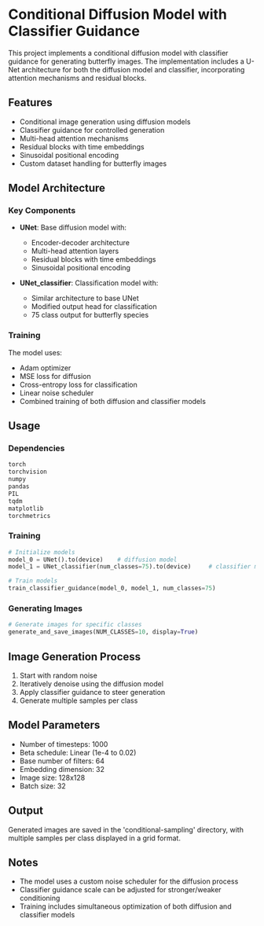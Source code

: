 # Conditional Diffusion Model with Classifier Guidance

This project implements a conditional diffusion model with classifier guidance for generating butterfly images. The implementation includes a U-Net architecture for both the diffusion model and classifier, incorporating attention mechanisms and residual blocks.

## Features

- Conditional image generation using diffusion models
- Classifier guidance for controlled generation
- Multi-head attention mechanisms
- Residual blocks with time embeddings
- Sinusoidal positional encoding
- Custom dataset handling for butterfly images

## Model Architecture

### Key Components

- **UNet**: Base diffusion model with:
  - Encoder-decoder architecture
  - Multi-head attention layers
  - Residual blocks with time embeddings
  - Sinusoidal positional encoding

- **UNet_classifier**: Classification model with:
  - Similar architecture to base UNet
  - Modified output head for classification
  - 75 class output for butterfly species

### Training

The model uses:
- Adam optimizer
- MSE loss for diffusion
- Cross-entropy loss for classification
- Linear noise scheduler
- Combined training of both diffusion and classifier models

## Usage

### Dependencies

```python
torch
torchvision
numpy
pandas
PIL
tqdm
matplotlib
torchmetrics
```

### Training

```python
# Initialize models
model_0 = UNet().to(device)    # diffusion model
model_1 = UNet_classifier(num_classes=75).to(device)     # classifier model

# Train models
train_classifier_guidance(model_0, model_1, num_classes=75)
```

### Generating Images

```python
# Generate images for specific classes
generate_and_save_images(NUM_CLASSES=10, display=True)
```

## Image Generation Process

1. Start with random noise
2. Iteratively denoise using the diffusion model
3. Apply classifier guidance to steer generation
4. Generate multiple samples per class

## Model Parameters

- Number of timesteps: 1000
- Beta schedule: Linear (1e-4 to 0.02)
- Base number of filters: 64
- Embedding dimension: 32
- Image size: 128x128
- Batch size: 32

## Output

Generated images are saved in the 'conditional-sampling' directory, with multiple samples per class displayed in a grid format.

## Notes

- The model uses a custom noise scheduler for the diffusion process
- Classifier guidance scale can be adjusted for stronger/weaker conditioning
- Training includes simultaneous optimization of both diffusion and classifier models
